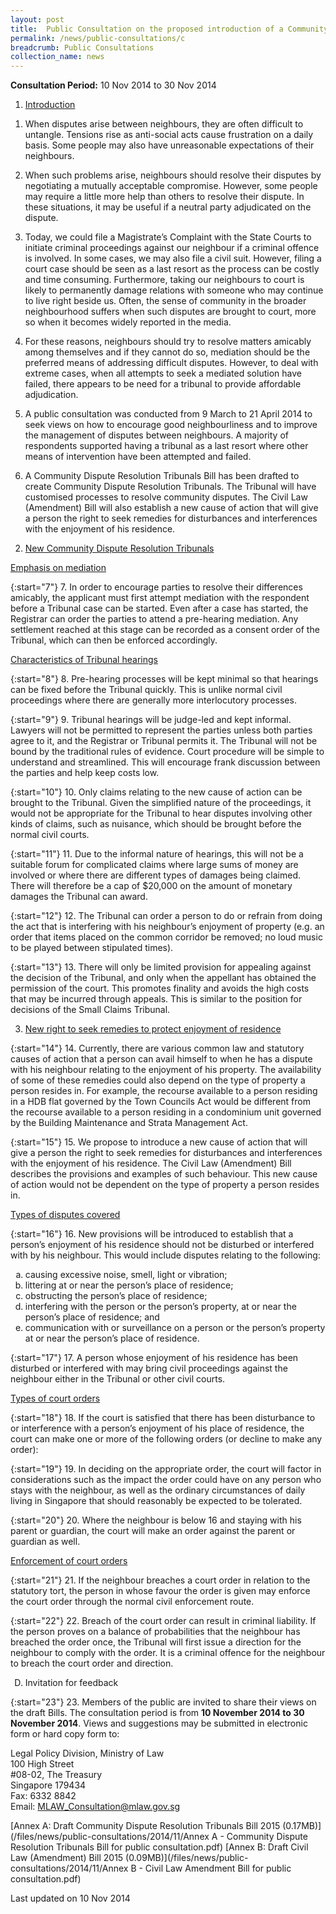 ```yaml
---
layout: post
title:  Public Consultation on the proposed introduction of a Community Dispute Resolution Tribunals Act and a new right to seek remedies to protect enjoyment of one’s residence
permalink: /news/public-consultations/c
breadcrumb: Public Consultations
collection_name: news
---
```


**Consultation Period:** 
10 Nov 2014 to 30 Nov 2014

<ol style="list-style-type: upper-alpha font-weight: bold;">
<li><u>Introduction</u></li>
</ol>

1. When disputes arise between neighbours, they are often difficult to untangle. Tensions rise as anti-social acts cause frustration on a daily basis. Some people may also have unreasonable expectations of their neighbours.

 

2. When such problems arise, neighbours should resolve their disputes by negotiating a mutually acceptable compromise. However, some people may require a little more help than others to resolve their dispute. In these situations, it may be useful if a neutral party adjudicated on the dispute.

 

3. Today, we could file a Magistrate’s Complaint with the State Courts to initiate criminal proceedings against our neighbour if a criminal offence is involved. In some cases, we may also file a civil suit. However, filing a court case should be seen as a last resort as the process can be costly and time consuming. Furthermore, taking our neighbours to court is likely to permanently damage relations with someone who may continue to live right beside us. Often, the sense of community in the broader neighbourhood suffers when such disputes are brought to court, more so when it becomes widely reported in the media.

 

4. For these reasons, neighbours should try to resolve matters amicably among themselves and if they cannot do so, mediation should be the preferred means of addressing difficult disputes. However, to deal with extreme cases, when all attempts to seek a mediated solution have failed, there appears to be need for a tribunal to provide affordable adjudication.

 

5. A public consultation was conducted from 9 March to 21 April 2014 to seek views on how to encourage good neighbourliness and to improve the management of disputes between neighbours. A majority of respondents supported having a tribunal as a last resort where other means of intervention have been attempted and failed.

 

6. A Community Dispute Resolution Tribunals Bill has been drafted to create Community Dispute Resolution Tribunals. The Tribunal will have customised processes to resolve community disputes. The Civil Law (Amendment) Bill will also establish a new cause of action that will give a person the right to seek remedies for disturbances and interferences with the enjoyment of his residence.



<ol start="2" style="list-style-type: upper-alpha font-weight: bold;">
<li><u>New Community Dispute Resolution Tribunals</u></li>
</ol>

<u>Emphasis on mediation</u>

{:start="7"}
7.  In order to encourage parties to resolve their differences amicably, the applicant must first attempt mediation with the respondent before a Tribunal case can be started.  Even after a case has started, the Registrar can order the parties to attend a pre-hearing mediation.  Any settlement reached at this stage can be recorded as a consent order of the Tribunal, which can then be enforced accordingly.

<u>Characteristics of Tribunal hearings</u>

{:start="8"}
8. Pre-hearing processes will be kept minimal so that hearings can be fixed before the Tribunal quickly. This is unlike normal civil proceedings where there are generally more interlocutory processes.

 
{:start="9"}
9. Tribunal hearings will be judge-led and kept informal. Lawyers will not be permitted to represent the parties unless both parties agree to it, and the Registrar or Tribunal permits it. The Tribunal will not be bound by the traditional rules of evidence. Court procedure will be simple to understand and streamlined. This will encourage frank discussion between the parties and help keep costs low.

 
{:start="10"}
10. Only claims relating to the new cause of action can be brought to the Tribunal. Given the simplified nature of the proceedings, it would not be appropriate for the Tribunal to hear disputes involving other kinds of claims, such as nuisance, which should be brought before the normal civil courts.

 
{:start="11"}
11. Due to the informal nature of hearings, this will not be a suitable forum for complicated claims where large sums of money are involved or where there are different types of damages being claimed. There will therefore be a cap of $20,000 on the amount of monetary damages the Tribunal can award.

 

{:start="12"}
12. The Tribunal can order a person to do or refrain from doing the act that is interfering with his neighbour’s enjoyment of property (e.g. an order that items placed on the common corridor be removed; no loud music to be played between stipulated times).

 

{:start="13"}
13. There will only be limited provision for appealing against the decision of the Tribunal, and only when the appellant has obtained the permission of the court. This promotes finality and avoids the high costs that may be incurred through appeals. This is similar to the position for decisions of the Small Claims Tribunal.


<ol start="3" style="list-style-type: upper-alpha font-weight: bold;">
<li><u>New right to seek remedies to protect enjoyment of residence</u></li>
</ol>


{:start="14"}
14. Currently, there are various common law and statutory causes of action that a person can avail himself to when he has a dispute with his neighbour relating to the enjoyment of his property. The availability of some of these remedies could also depend on the type of property a person resides in. For example, the recourse available to a person residing in a HDB flat governed by the Town Councils Act would be different from the recourse available to a person residing in a condominium unit governed by the Building Maintenance and Strata Management Act.

 
{:start="15"}
15. We propose to introduce a new cause of action that will give a person the right to seek remedies for disturbances and interferences with the enjoyment of his residence. The Civil Law (Amendment) Bill describes the provisions and examples of such behaviour. This new cause of action would not be dependent on the type of property a person resides in.


<u>Types of disputes covered</u>

{:start="16"}
16. New provisions will be introduced to establish that a person’s enjoyment of his residence should not be disturbed or interfered with by his neighbour. This would include disputes relating to the following:

<ol style="list-style-type: lower-alpha;">
<li>causing excessive noise, smell, light or vibration;</li>
<li>littering at or near the person’s place of residence;</li>
<li>obstructing the person’s place of residence;</li>
<li>interfering with  the person or the person’s property, at or near the person’s place of residence; and</li>
<li>communication with or surveillance on a person or the person’s property at or near the person’s place of residence.</li>
</ol>

{:start="17"}
17. A person whose enjoyment of his residence has been disturbed or interfered with may bring civil proceedings against the neighbour either in the Tribunal or other civil courts.

<u>Types of court orders</u>

{:start="18"}
18. If the court is satisfied that there has been disturbance to or interference with  a person’s enjoyment of his place of residence, the court can make one or more of the following orders (or decline to make any order):
 


{:start="19"}
19. In deciding on the appropriate order, the court will factor in considerations such as the impact the order could have on any person who stays with the neighbour, as well as the ordinary circumstances of daily living in Singapore that should reasonably be expected to be tolerated.


{:start="20"}
20. Where the neighbour is below 16 and staying with his parent or guardian, the court will make an order against the parent or guardian as well.

<u>Enforcement of court orders</u>

{:start="21"}
21. If the neighbour breaches a court order in relation to the statutory tort, the person in whose favour the order is given may enforce the court order through the normal civil enforcement route.

 
{:start="22"}
22. Breach of the court order can result in criminal liability. If the person proves on a balance of probabilities that the neighbour has breached the order once, the Tribunal will first issue a direction for the neighbour to comply with the order. It is a criminal offence for the neighbour to breach the court order and direction.


<ol start="4" style="list-style-type: upper-alpha;">
<li> Invitation for feedback</li>
</ol>

{:start="23"}
23. Members of the public are invited to share their views on the draft Bills. The consultation period is from <strong> 10 November 2014 to 30 November 2014</strong>.  Views and suggestions may be submitted in electronic form or hard copy form to:

Legal Policy Division, Ministry of Law  
100 High Street  
#08-02, The Treasury  
Singapore 179434  
Fax: 6332 8842  
Email: <MLAW_Consultation@mlaw.gov.sg>

[Annex A: Draft Community Dispute Resolution Tribunals Bill 2015 (0.17MB)](/files/news/public-consultations/2014/11/Annex A - Community Dispute Resolution Tribunals Bill for public consultation.pdf)
[Annex B: Draft Civil Law (Amendment) Bill 2015 (0.09MB)](/files/news/public-consultations/2014/11/Annex B - Civil Law Amendment Bill for public consultation.pdf)


<p class="right-side-updated">
Last updated on 10 Nov 2014
</p>
